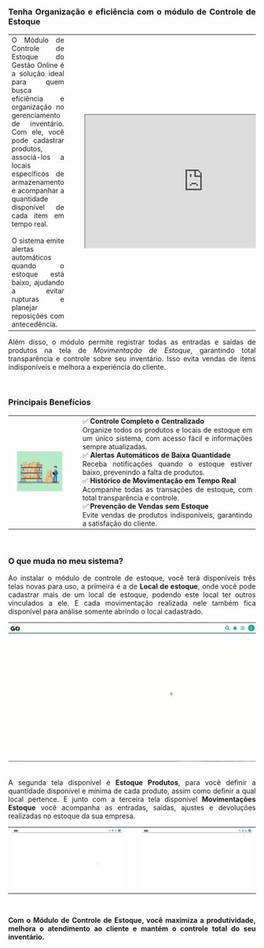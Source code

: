 <div style="text-align: justify"> 

### Tenha Organização e eficiência com o módulo de Controle de Estoque


| | | |
|-|-|-|
|O Módulo de Controle de Estoque do Gestão Online é a solução ideal para quem busca eficiência e organização no gerenciamento de inventário. Com ele, você pode cadastrar produtos, associá-los a locais específicos de armazenamento e acompanhar a quantidade disponível de cada item em tempo real.<br><br>O sistema emite alertas automáticos quando o estoque está baixo, ajudando a evitar rupturas e planejar reposições com antecedência.  |<p style="color: white;">__</p> |<iframe src="https://drive.google.com/file/d/1r7on2TWm_KljTBlM5YhyGTXeyFGFdtHM/preview" width="480" height="270" allow="autoplay"></iframe>|

Além disso, o módulo permite registrar todas as entradas e saídas de produtos na tela de *Movimentação de Estoque*, garantindo total transparência e controle sobre seu inventário. Isso evita vendas de itens indisponíveis e melhora a experiência do cliente.

<br>

### Principais Benefícios

| | | |
|-|-|-|
|<div style="text-align: center"><img src="https://github.com/Gestao-Online/public-docs/blob/738b07c0a30d50859439718074e09f5e8a23e8fd/erp-v2/marketplace/extensions/br.com.gestao-online.module.estoque/assets/modulo_estoque_05.png?raw=true" alt="0" width="300"></div> |<p style="color: white;">__</p> |✅ **Controle Completo e Centralizado**<br>Organize todos os produtos e locais de estoque em um único sistema, com acesso fácil e informações sempre atualizadas.<br>✅ **Alertas Automáticos de Baixa Quantidade**<br>Receba notificações quando o estoque estiver baixo, prevenindo a falta de produtos.<br>✅ **Histórico de Movimentação em Tempo Real**<br>Acompanhe todas as transações de estoque, com total transparência e controle.<br>✅ **Prevenção de Vendas sem Estoque**<br>Evite vendas de produtos indisponíveis, garantindo a satisfação do cliente. |

<br>

### O que muda no meu sistema?

Ao instalar o módulo de controle de estoque, você terá disponíveis três telas novas para uso, a primeira é a de **Local de estoque**, onde você pode cadastrar mais de um local de estoque, podendo este local ter outros vinculados a ele. E cada movimentação realizada nele também fica disponível para análise somente abrindo o local cadastrado.

<div style="text-align: center"><img src="https://github.com/Gestao-Online/public-docs/blob/565ffaa2d20e3fe2bae7637ef010f63583b820fe/erp-v2/marketplace/extensions/br.com.gestao-online.module.estoque/assets/modulo_estoque_02.gif?raw=true" alt="0" width="800"></div>

<br>

A segunda tela disponível é **Estoque Produtos**, para você definir a quantidade disponível e mínima de cada produto, assim como definir a qual local pertence. E junto com a terceira tela disponível **Movimentações Estoque** você acompanha as entradas, saídas, ajustes e devoluções realizadas no estoque da sua empresa.

| | | |
|-|-|-|
|![Tela Estoque Produtos](https://github.com/Gestao-Online/public-docs/blob/565ffaa2d20e3fe2bae7637ef010f63583b820fe/erp-v2/marketplace/extensions/br.com.gestao-online.module.estoque/assets/modulo_estoque_03.gif?raw=true) |<p style="color: white;">__</p>|![Tela Movimentações Estoque](https://github.com/Gestao-Online/public-docs/blob/565ffaa2d20e3fe2bae7637ef010f63583b820fe/erp-v2/marketplace/extensions/br.com.gestao-online.module.estoque/assets/modulo_estoque_04.gif?raw=true) |

<br>

**Com o Módulo de Controle de Estoque, você maximiza a produtividade, melhora o atendimento ao cliente e mantém o controle total do seu inventário.**

</div>